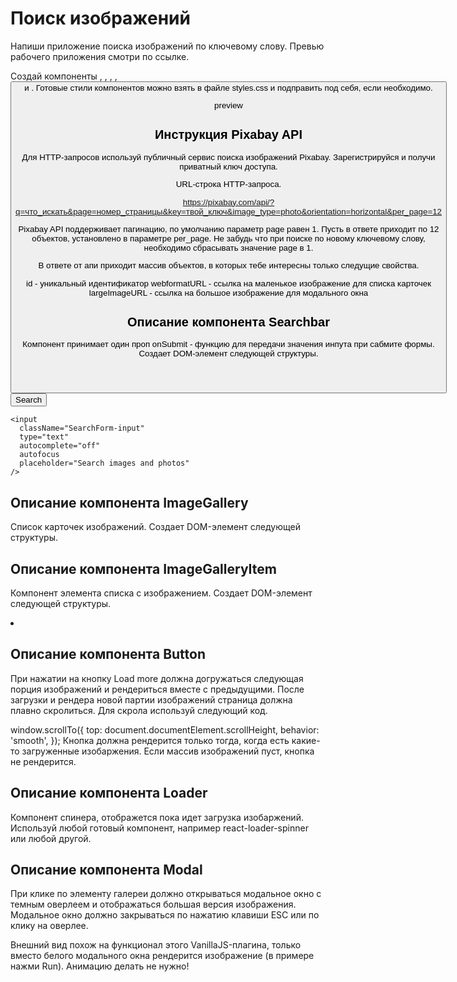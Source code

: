 # Поиск изображений

Напиши приложение поиска изображений по ключевому слову. Превью рабочего
приложения смотри по ссылке.

Создай компоненты <Searchbar>, <ImageGallery>, <ImageGalleryItem>, <Loader>,
<Button> и <Modal>. Готовые стили компонентов можно взять в файле styles.css и
подправить под себя, если необходимо.

preview

## Инструкция Pixabay API

Для HTTP-запросов используй публичный сервис поиска изображений Pixabay.
Зарегистрируйся и получи приватный ключ доступа.

URL-строка HTTP-запроса.

https://pixabay.com/api/?q=что_искать&page=номер_страницы&key=твой_ключ&image_type=photo&orientation=horizontal&per_page=12

Pixabay API поддерживает пагинацию, по умолчанию параметр page равен 1. Пусть в
ответе приходит по 12 объектов, установлено в параметре per_page. Не забудь что
при поиске по новому ключевому слову, необходимо сбрасывать значение page в 1.

В ответе от апи приходит массив объектов, в которых тебе интересны только
следущие свойства.

id - уникальный идентификатор webformatURL - ссылка на маленькое изображение для
списка карточек largeImageURL - ссылка на большое изображение для модального
окна

## Описание компонента Searchbar

Компонент принимает один проп onSubmit - функцию для передачи значения инпута
при сабмите формы. Создает DOM-элемент следующей структуры.

<header className="Searchbar">
  <form className="SearchForm">
    <button type="submit" className="SearchForm-button">
      <span className="SearchForm-button-label">Search</span>
    </button>

    <input
      className="SearchForm-input"
      type="text"
      autocomplete="off"
      autofocus
      placeholder="Search images and photos"
    />

  </form>
</header>

## Описание компонента ImageGallery

Список карточек изображений. Создает DOM-элемент следующей структуры.

<ul className="ImageGallery">
  <!-- Набор <li> с изображениями -->
</ul>

## Описание компонента ImageGalleryItem

Компонент элемента списка с изображением. Создает DOM-элемент следующей
структуры.

<li className="ImageGalleryItem">
  <img src="" alt="" className="ImageGalleryItem-image" />
</li>

## Описание компонента Button

При нажатии на кнопку Load more должна догружаться следующая порция изображений
и рендериться вместе с предыдущими. После загрузки и рендера новой партии
изображений страница должна плавно скролиться. Для скрола используй следующий
код.

window.scrollTo({ top: document.documentElement.scrollHeight, behavior:
'smooth', }); Кнопка должна рендерится только тогда, когда есть какие-то
загруженные изобаржения. Если массив изображений пуст, кнопка не рендерится.

## Описание компонента Loader

Компонент спинера, отображется пока идет загрузка изобаржений. Используй любой
готовый компонент, например react-loader-spinner или любой другой.

## Описание компонента Modal

При клике по элементу галереи должно открываться модальное окно с темным
оверлеем и отображаться большая версия изображения. Модальное окно должно
закрываться по нажатию клавиши ESC или по клику на оверлее.

Внешний вид похож на функционал этого VanillaJS-плагина, только вместо белого
модального окна рендерится изображение (в примере нажми Run). Анимацию делать не
нужно!

<div className="Overlay">
  <div className="Modal">
    <img src="" alt="" />
  </div>
</div>
